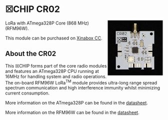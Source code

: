 # ☒CHIP CR02
<img src="extras/CR02 V1.0.0.jpg" width="35%" height="auto" align="right">
LoRa with ATmega328P Core (868 MHz) (RFM96W).

This module can be purchased on [Xinabox CC](https://xinabox.cc/products/CR02/).

## About the CR02
This ☒CHIP forms part of the core radio modules and features an ATmega328P CPU running at 16MHz for handling system and radio operations. The on-board RFM96W LoRa<sup>TM</sup> module provides ultra-long range spread spectrum communication and high interference immunity whilst minimizing current consumption.

More information on the ATmega328P can be found in the [datasheet](http://www.atmel.com/images/Atmel-8271-8-bit-AVR-Microcontroller-ATmega48A-48PA-88A-88PA-168A-168PA-328-328P_datasheet_Complete.pdf).

More information on the RFM96W can be found in the [datasheet](http://www.hoperf.com/upload/rf/RFM95_96_97_98W.pdf).
